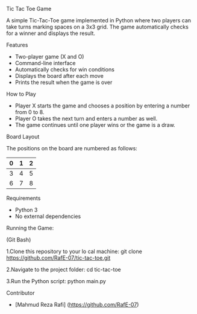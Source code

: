 Tic Tac Toe Game

A simple Tic-Tac-Toe game implemented in Python where two players can take turns marking spaces on a 3x3 grid. The game automatically checks for a winner and displays the result.

Features

* Two-player game (X and O)
* Command-line interface
* Automatically checks for win conditions
* Displays the board after each move
* Prints the result when the game is over

How to Play

* Player X starts the game and chooses a position by entering a number from 0 to 8.
* Player O takes the next turn and enters a number as well.
* The game continues until one player wins or the game is a draw.

Board Layout

The positions on the board are numbered as follows:

 0 | 1 | 2
---|---|---
 3 | 4 | 5
 6 | 7 | 8


Requirements

* Python 3
* No external dependencies


Running the Game:

(Git Bash)

1.Clone this repository to your lo cal machine: git clone https://github.com/RafE-07/tic-tac-toe.git

2.Navigate to the project folder: cd tic-tac-toe

3.Run the Python script: python main.py

 Contributor
- [Mahmud Reza Rafi] (https://github.com/RafE-07)






 
